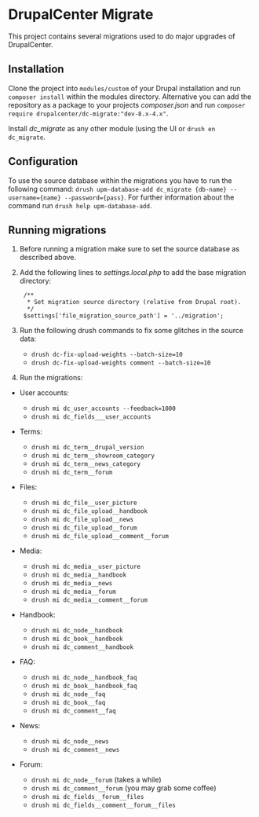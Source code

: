 # DrupalCenter Migrate

This project contains several migrations used to do major upgrades of
DrupalCenter.

## Installation

Clone the project into `modules/custom` of your Drupal installation and run
`composer install` within the modules directory.
Alternative you can add the repository as a package to your projects
_composer.json_ and run `composer require drupalcenter/dc-migrate:"dev-8.x-4.x"`.

Install _dc_migrate_ as any other module (using the UI or `drush en dc_migrate`.

## Configuration

To use the source database within the migrations you have to run the following
command: `drush upm-database-add dc_migrate {db-name} --username={name} --password={pass}`.
For further information about the command run `drush help upm-database-add`.

## Running migrations

1. Before running a migration make sure to set the source database as described
above.
2. Add the following lines to _settings.local.php_ to add the base migration
directory:

        /**
         * Set migration source directory (relative from Drupal root).
         */
        $settings['file_migration_source_path'] = '../migration';
3. Run the following drush commands to fix some glitches in the source data:

    * `drush dc-fix-upload-weights --batch-size=10`
    * `drush dc-fix-upload-weights comment --batch-size=10`

4. Run the migrations:

  * User accounts:
    * `drush mi dc_user_accounts --feedback=1000`
    * `drush mi dc_fields___user_accounts`

  * Terms:
    * `drush mi dc_term__drupal_version`
    * `drush mi dc_term__showroom_category`
    * `drush mi dc_term__news_category`
    * `drush mi dc_term__forum`

  * Files:
    * `drush mi dc_file__user_picture`
    * `drush mi dc_file_upload__handbook`
    * `drush mi dc_file_upload__news`
    * `drush mi dc_file_upload__forum`
    * `drush mi dc_file_upload__comment__forum`

  * Media:
    * `drush mi dc_media__user_picture`
    * `drush mi dc_media__handbook`
    * `drush mi dc_media__news`
    * `drush mi dc_media__forum`
    * `drush mi dc_media__comment__forum`

  * Handbook:
    * `drush mi dc_node__handbook`
    * `drush mi dc_book__handbook`
    * `drush mi dc_comment__handbook`

  * FAQ:
    * `drush mi dc_node__handbook_faq`
    * `drush mi dc_book__handbook_faq`
    * `drush mi dc_node__faq`
    * `drush mi dc_book__faq`
    * `drush mi dc_comment__faq`

  * News:
    * `drush mi dc_node__news`
    * `drush mi dc_comment__news`

  * Forum:
    * `drush mi dc_node__forum` (takes a while)
    * `drush mi dc_comment__forum` (you may grab some coffee)
    * `drush mi dc_fields__forum__files`
    * `drush mi dc_fields__comment__forum__files`
